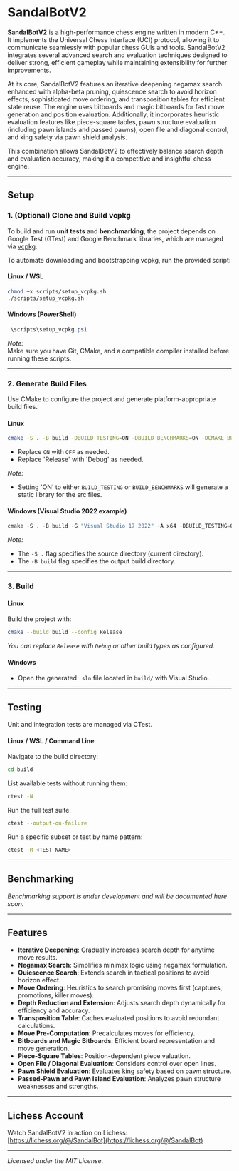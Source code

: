 # SandalBotV2

**SandalBotV2** is a high-performance chess engine written in modern C++.  
It implements the Universal Chess Interface (UCI) protocol, allowing it to communicate seamlessly with popular chess GUIs and tools. SandalBotV2 integrates several advanced search and evaluation techniques designed to deliver strong, efficient gameplay while maintaining extensibility for further improvements.

At its core, SandalBotV2 features an iterative deepening negamax search enhanced with alpha-beta pruning, quiescence search to avoid horizon effects, sophisticated move ordering, and transposition tables for efficient state reuse. The engine uses bitboards and magic bitboards for fast move generation and position evaluation. Additionally, it incorporates heuristic evaluation features like piece-square tables, pawn structure evaluation (including pawn islands and passed pawns), open file and diagonal control, and king safety via pawn shield analysis.

This combination allows SandalBotV2 to effectively balance search depth and evaluation accuracy, making it a competitive and insightful chess engine.

---

## Setup

### 1. (Optional) Clone and Build vcpkg

To build and run **unit tests** and **benchmarking**, the project depends on Google Test (GTest) and Google Benchmark libraries, which are managed via [vcpkg](https://github.com/microsoft/vcpkg).

To automate downloading and bootstrapping vcpkg, run the provided script:

#### Linux / WSL

```bash
chmod +x scripts/setup_vcpkg.sh
./scripts/setup_vcpkg.sh
```

#### Windows (PowerShell)

```powershell
.\scripts\setup_vcpkg.ps1
```

*Note:*  
Make sure you have Git, CMake, and a compatible compiler installed before running these scripts.

---

### 2. Generate Build Files

Use CMake to configure the project and generate platform-appropriate build files.

#### Linux

```bash
cmake -S . -B build -DBUILD_TESTING=ON -DBUILD_BENCHMARKS=ON -DCMAKE_BUILD_TYPE=Release
```

- Replace `ON` with `OFF` as needed.
- Replace 'Release' with 'Debug' as needed.

*Note:*
- Setting 'ON' to either `BUILD_TESTING` or `BUILD_BENCHMARKS` will generate a static library for the src files.

#### Windows (Visual Studio 2022 example)

```powershell
cmake -S . -B build -G "Visual Studio 17 2022" -A x64 -DBUILD_TESTING=ON -DBUILD_BENCHMARKS=ON
```

*Note:*  
- The `-S .` flag specifies the source directory (current directory).  
- The `-B build` flag specifies the output build directory.

---

### 3. Build

#### Linux

Build the project with:

```bash
cmake --build build --config Release
```

*You can replace `Release` with `Debug` or other build types as configured.*

#### Windows

- Open the generated `.sln` file located in `build/` with Visual Studio.  

---

## Testing

Unit and integration tests are managed via CTest.

#### Linux / WSL / Command Line

Navigate to the build directory:

```bash
cd build
```

List available tests without running them:

```bash
ctest -N
```

Run the full test suite:

```bash
ctest --output-on-failure
```

Run a specific subset or test by name pattern:

```bash
ctest -R <TEST_NAME>
```

---

## Benchmarking

*Benchmarking support is under development and will be documented here soon.*

---

## Features

- **Iterative Deepening**: Gradually increases search depth for anytime move results.  
- **Negamax Search**: Simplifies minimax logic using negamax formulation.  
- **Quiescence Search**: Extends search in tactical positions to avoid horizon effect.  
- **Move Ordering**: Heuristics to search promising moves first (captures, promotions, killer moves).  
- **Depth Reduction and Extension**: Adjusts search depth dynamically for efficiency and accuracy.  
- **Transposition Table**: Caches evaluated positions to avoid redundant calculations.  
- **Move Pre-Computation**: Precalculates moves for efficiency.  
- **Bitboards and Magic Bitboards**: Efficient board representation and move generation.  
- **Piece-Square Tables**: Position-dependent piece valuation.  
- **Open File / Diagonal Evaluation**: Considers control over open lines.  
- **Pawn Shield Evaluation**: Evaluates king safety based on pawn structure.  
- **Passed-Pawn and Pawn Island Evaluation**: Analyzes pawn structure weaknesses and strengths.

---

## Lichess Account

Watch SandalBotV2 in action on Lichess:  
[https://lichess.org/@/SandalBot](https://lichess.org/@/SandalBot)

---

*Licensed under the MIT License.*
